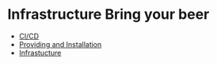 # Infrastructure Bring your beer

- [CI/CD](docs/Deployment.md)
- [Providing and Installation](docs/Providing_and_installation.md)
- [Infrastucture](docs/Infrastructure.md)
